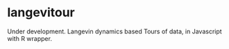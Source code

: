 # langevitour
Under development. Langevin dynamics based Tours of data, in Javascript with R wrapper.
